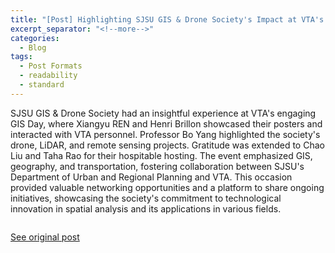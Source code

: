 ```yaml
---
title: "[Post] Highlighting SJSU GIS & Drone Society's Impact at VTA's GIS Day"
excerpt_separator: "<!--more-->"
categories:
  - Blog
tags:
  - Post Formats
  - readability
  - standard
---
```

SJSU GIS & Drone Society had an insightful experience at VTA's engaging GIS Day, where Xiangyu REN and Henri Brillon showcased their posters and interacted with VTA personnel. Professor Bo Yang highlighted the society's drone, LiDAR, and remote sensing projects. Gratitude was extended to Chao Liu and Taha Rao for their hospitable hosting. The event emphasized GIS, geography, and transportation, fostering collaboration between SJSU's Department of Urban and Regional Planning and VTA. This occasion provided valuable networking opportunities and a platform to share ongoing initiatives, showcasing the society's commitment to technological innovation in spatial analysis and its applications in various fields.

<img src="{{ site.url }}{{ site.baseurl }}/assets/images/Posts/2023110601.jpg" alt="">

[See original post](https://www.linkedin.com/feed/update/urn:li:activity:7127437430198009856/)
